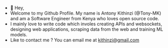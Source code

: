 - 👋 Hey,
- Welcome to my Github Profile. My name is Antony Kithinzi (@Tony-MK) and am a Software Engineer from Kenya who loves open source code.
- I mainly love to write code which involes creating APIs and websockets, designing web applications, scraping data from the web and training ML models.
- Like to contact me ? You can email me at kithinzi@gmail.com
<!---
- 👀 I’m interested in ...
- 🌱 I’m currently learning ...
- 💞️ I’m looking to collaborate on ...
- 📫 How to reach me ...


Tony-MK/Tony-MK is a ✨ special ✨ repository because its `README.md` (this file) appears on your GitHub profile.
You can click the Preview link to take a look at your changes.
--->

